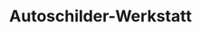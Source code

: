 ---
title: "Autoschilder-Werkstatt"
url: /bielefeld/autoschilder-werkstatt/
shop: Beschriftungen
---